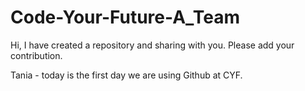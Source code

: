 # Code-Your-Future-A_Team
Hi, I have created a repository and sharing with you.
Please add your contribution.

Tania - today is the first day we are using Github at CYF.
